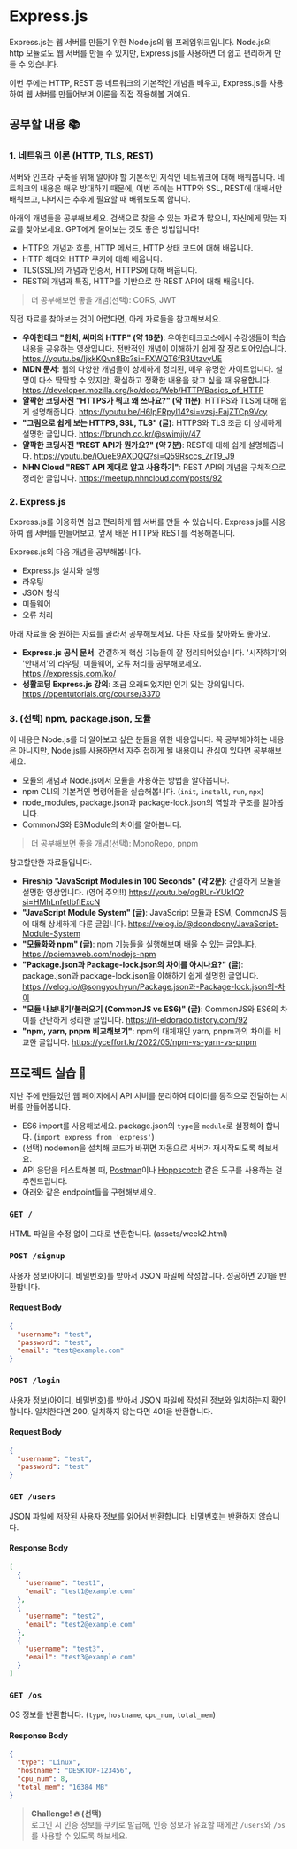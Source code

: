 # Express.js

Express.js는 웹 서버를 만들기 위한 Node.js의 웹 프레임워크입니다. Node.js의 http 모듈로도 웹 서버를 만들 수 있지만, Express.js를 사용하면 더 쉽고 편리하게 만들 수 있습니다.

이번 주에는 HTTP, REST 등 네트워크의 기본적인 개념을 배우고, Express.js를 사용하여 웹 서버를 만들어보며 이론을 직접 적용해볼 거예요.

## 공부할 내용 📚

### 1. 네트워크 이론 (HTTP, TLS, REST)

서버와 인프라 구축을 위해 알아야 할 기본적인 지식인 네트워크에 대해 배워봅니다. 네트워크의 내용은 매우 방대하기 때문에, 이번 주에는 HTTP와 SSL, REST에 대해서만 배워보고, 나머지는 추후에 필요할 때 배워보도록 합니다.

아래의 개념들을 공부해보세요. 검색으로 찾을 수 있는 자료가 많으니, 자신에게 맞는 자료를 찾아보세요. GPT에게 물어보는 것도 좋은 방법입니다!

- HTTP의 개념과 흐름, HTTP 메서드, HTTP 상태 코드에 대해 배웁니다.
- HTTP 헤더와 HTTP 쿠키에 대해 배웁니다.
- TLS(SSL)의 개념과 인증서, HTTPS에 대해 배웁니다.
- REST의 개념과 특징, HTTP를 기반으로 한 REST API에 대해 배웁니다.

> 더 공부해보면 좋을 개념(선택): CORS, JWT

직접 자료를 찾아보는 것이 어렵다면, 아래 자료들을 참고해보세요.

- **우아한테크 "헌치, 써머의 HTTP" (약 18분)**: 우아한테크코스에서 수강생들이 학습 내용을 공유하는 영상입니다. 전반적인 개념이 이해하기 쉽게 잘 정리되어있습니다. https://youtu.be/IjxkKQvn8Bc?si=FXWQT6fR3UtzvyUE
- **MDN 문서**: 웹의 다양한 개념들이 상세하게 정리된, 매우 유명한 사이트입니다. 설명이 다소 딱딱할 수 있지만, 확실하고 정확한 내용을 찾고 싶을 때 유용합니다. https://developer.mozilla.org/ko/docs/Web/HTTP/Basics_of_HTTP
- **얄팍한 코딩사전 "HTTPS가 뭐고 왜 쓰나요?" (약 11분)**: HTTPS와 TLS에 대해 쉽게 설명해줍니다. https://youtu.be/H6lpFRpyl14?si=vzsj-FajZTCp9Vcy
- **"그림으로 쉽게 보는 HTTPS, SSL, TLS" (글)**: HTTPS와 TLS 조금 더 상세하게 설명한 글입니다. https://brunch.co.kr/@swimjiy/47
- **얄팍한 코딩사전 "REST API가 뭔가요?" (약 7분)**: REST에 대해 쉽게 설명해줍니다. https://youtu.be/iOueE9AXDQQ?si=Q59Rsccs_ZrT9_J9
- **NHN Cloud "REST API 제대로 알고 사용하기"**: REST API의 개념을 구체적으로 정리한 글입니다. https://meetup.nhncloud.com/posts/92

### 2. Express.js

Express.js를 이용하면 쉽고 편리하게 웹 서버를 만들 수 있습니다. Express.js를 사용하여 웹 서버를 만들어보고, 앞서 배운 HTTP와 REST를 적용해봅니다.

Express.js의 다음 개념을 공부해봅니다.

- Express.js 설치와 실행
- 라우팅
- JSON 형식
- 미들웨어
- 오류 처리

아래 자료들 중 원하는 자료를 골라서 공부해보세요. 다른 자료를 찾아봐도 좋아요.

- **Express.js 공식 문서**: 간결하게 핵심 기능들이 잘 정리되어있습니다. '시작하기'와 '안내서'의 라우팅, 미들웨어, 오류 처리를 공부해보세요. https://expressjs.com/ko/
- **생활코딩 Express.js 강의**: 조금 오래되었지만 인기 있는 강의입니다. https://opentutorials.org/course/3370

### 3. (선택) npm, package.json, 모듈

이 내용은 Node.js를 더 알아보고 싶은 분들을 위한 내용입니다. 꼭 공부해야하는 내용은 아니지만, Node.js를 사용하면서 자주 접하게 될 내용이니 관심이 있다면 공부해보세요.

- 모듈의 개념과 Node.js에서 모듈을 사용하는 방법을 알아봅니다.
- npm CLI의 기본적인 명령어들을 실습해봅니다. (`init`, `install`, `run`, `npx`)
- node_modules, package.json과 package-lock.json의 역할과 구조를 알아봅니다.
- CommonJS와 ESModule의 차이를 알아봅니다.

> 더 공부해보면 좋을 개념(선택): MonoRepo, pnpm

참고할만한 자료들입니다.

- **Fireship "JavaScript Modules in 100 Seconds" (약 2분)**: 간결하게 모듈을 설명한 영상입니다. (영어 주의!!) https://youtu.be/qgRUr-YUk1Q?si=HMhLnfetlbfIExcN
- **"JavaScript Module System" (글)**: JavaScript 모듈과 ESM, CommonJS 등에 대해 상세하게 다룬 글입니다. https://velog.io/@doondoony/JavaScript-Module-System
- **"모듈화와 npm" (글)**: npm 기능들을 실행해보며 배울 수 있는 글입니다. https://poiemaweb.com/nodejs-npm
- **"Package.json과 Package-lock.json의 차이를 아시나요?" (글)**: package.json과 package-lock.json을 이해하기 쉽게 설명한 글입니다. https://velog.io/@songyouhyun/Package.json과-Package-lock.json의-차이
- **"모듈 내보내기/불러오기 (CommonJS vs ES6)" (글)**: CommonJS와 ES6의 차이를 간단하게 정리한 글입니다. https://it-eldorado.tistory.com/92
- **"npm, yarn, pnpm 비교해보기"**: npm의 대체재인 yarn, pnpm과의 차이를 비교한 글입니다. https://yceffort.kr/2022/05/npm-vs-yarn-vs-pnpm

## 프로젝트 실습 🎈

지난 주에 만들었던 웹 페이지에서 API 서버를 분리하여 데이터를 동적으로 전달하는 서버를 만들어봅니다.

- ES6 import를 사용해보세요. package.json의 `type`을 `module`로 설정해야 합니다. (`import express from 'express'`)
- (선택) nodemon을 설치해 코드가 바뀌면 자동으로 서버가 재시작되도록 해보세요.
- API 응답을 테스트해볼 때, [Postman](https://www.postman.com/)이나 [Hoppscotch](https://hoppscotch.io/) 같은 도구를 사용하는 걸 추천드립니다.
- 아래와 같은 endpoint들을 구현해보세요.

### `GET /`

HTML 파일을 수정 없이 그대로 반환합니다. (assets/week2.html)

### `POST /signup`

사용자 정보(아이디, 비밀번호)를 받아서 JSON 파일에 작성합니다. 성공하면 201을 반환합니다.

#### Request Body

```json
{
  "username": "test",
  "password": "test",
  "email": "test@example.com"
}
```

### `POST /login`

사용자 정보(아이디, 비밀번호)를 받아서 JSON 파일에 작성된 정보와 일치하는지 확인합니다. 일치한다면 200, 일치하지 않는다면 401을 반환합니다.

#### Request Body

```json
{
  "username": "test",
  "password": "test"
}
```

### `GET /users`

JSON 파일에 저장된 사용자 정보를 읽어서 반환합니다. 비밀번호는 반환하지 않습니다.

#### Response Body

```json
[
  {
    "username": "test1",
    "email": "test1@example.com"
  },
  {
    "username": "test2",
    "email": "test2@example.com"
  },
  {
    "username": "test3",
    "email": "test3@example.com"
  }
]
```

### `GET /os`

OS 정보를 반환합니다. (`type`, `hostname`, `cpu_num`, `total_mem`)

#### Response Body

```json
{
  "type": "Linux",
  "hostname": "DESKTOP-123456",
  "cpu_num": 8,
  "total_mem": "16384 MB"
}
```

> **Challenge! 🔥 (선택)**  
> 로그인 시 인증 정보를 쿠키로 발급해, 인증 정보가 유효할 때에만 `/users`와 `/os`를 사용할 수 있도록 해보세요.
